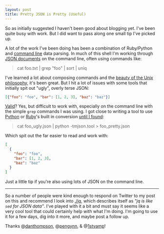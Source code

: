```yaml
---
layout: post
title: Pretty JSON is Pretty (Useful)
---
```


So as initially suggested I haven't been good about blogging yet. I've been quite busy with work. But I did want to pass along one small tip I've picked up.

A lot of the work I've been doing has been a combination of Ruby/Python and [command line](https://github.com/eyenx/omzsh) data parsing. In much of this shell I'm working through [JSON documents](http://www.json.org) on the command line, often using commands like:

> cat foo.txt \| grep \"foo\" \| sort \| uniq

I've learned a lot about composing commands and the [beauty of the Unix philosophy](http://www.faqs.org/docs/artu/ch01s06.html), it's been great. But I hit a lot of issues with some tools that initially spit out "ugly", overly terse JSON:

```json
[{"foo": "foo", "bar": [1, 2, 3], "baz": "baz"}]
```

[Valid](http://jsonlint.com)? Yes, but difficult to work with, especially on the command line with the simple ```grep``` commands I was using. I got close to writing a tool to use [Python](http://www.python.org) or [Ruby](https://www.ruby-lang.org/en/)'s built in conversion [until I found](http://stackoverflow.com/questions/352098/how-can-i-pretty-print-json):

> cat foo\_ugly.json \| python -tmjson.tool > foo\_pretty.json

Which spit out the far easier to read and work with:

```json
[
  {
    "foo": "foo",
    "bar": [1, 2, 3],
    "baz": "baz"
  }
]
```

Just a little tip if you're also using lots of JSON on the command line.

---

So a number of people were kind enough to respond on Twitter to my post on this and recommend I look into [./jq](http://stedolan.github.io/jq/), which describes itself as _"jq is like ```sed``` for JSON data"_. I've played with it a bit and must say it seems like a very cool tool that could certainly help with what I'm doing. I'm going to use it for a few days, dig into it more, and maybe post a follow up.

Thanks @[danthompson](http://whoisdanthompson.com), @[pengynn](http://me.wynn.fm), & @[1stvamp](http://1stvamp.org)!
